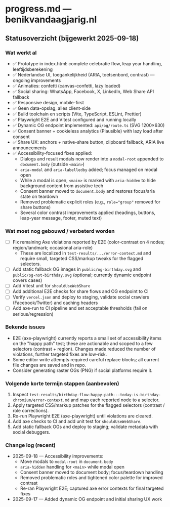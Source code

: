 # progress.md — benikvandaagjarig.nl

## Statusoverzicht (bijgewerkt 2025-09-18)

### Wat werkt al
- ✅ Prototype in index.html: complete celebratie flow, leap year handling, leeftijdsberekening
- ✅ Nederlandse UI, toegankelijkheid (ARIA, toetsenbord, contrast) — ongoing improvements
- ✅ Animaties: confetti (canvas-confetti, lazy loaded)
- ✅ Social sharing: WhatsApp, Facebook, X, LinkedIn, Web Share API fallback
- ✅ Responsive design, mobile-first
- ✅ Geen data-opslag, alles client-side
- ✅ Build toolchain en scripts (Vite, TypeScript, ESLint, Prettier)
- ✅ Playwright E2E and Vitest configured and running locally
- ✅ Dynamic OG endpoint implemented: `api/og/route.ts` (SVG 1200×630)
- ✅ Consent banner + cookieless analytics (Plausible) with lazy load after consent
- ✅ Share UX: anchors + native-share button, clipboard fallback, ARIA live announcements
- ✅ Accessibility-focused fixes applied:
  - Dialogs and result modals now render into a `modal-root` appended to `document.body` (outside `<main>`)
  - `aria-modal` and `aria-labelledby` added; focus managed on modal open
  - While a modal is open, `<main>` is marked with `aria-hidden` to hide background content from assistive tech
  - Consent banner moved to `document.body` and restores focus/aria state on teardown
  - Removed problematic explicit roles (e.g., `role="group"` removed for share buttons)
  - Several color contrast improvements applied (headings, buttons, leap-year message, footer, muted text)

### Wat moet nog gebouwd / verbeterd worden
- [ ] Fix remaining Axe violations reported by E2E (color-contrast on 4 nodes; region/landmark; occasional aria-role)
  - These are localized in `test-results/.../error-context.md` and require small, targeted CSS/markup tweaks for the flagged selectors.
- [ ] Add static fallback OG images in `public/og-birthday.svg` and `public/og-not-birthday.svg` (optional; currently dynamic endpoint covers cases)
- [ ] Add Vitest unit for `shouldUseWebShare`
- [ ] Add additional E2E checks for share flows and OG endpoint to CI
- [ ] Verify `vercel.json` and deploy to staging, validate social crawlers (Facebook/Twitter) and caching headers
- [ ] Add axe-run to CI pipeline and set acceptable thresholds (fail on serious/regression)

### Bekende issues
- E2E (axe-playwright) currently reports a small set of accessibility items on the "happy path" test; these are actionable and scoped to a few selectors (contrast + region). Changes made reduced the number of violations, further targeted fixes are low-risk.
- Some editor write attempts required careful replace blocks; all current file changes are saved and in repo.
- Consider generating raster OGs (PNG) if social platforms require it.

### Volgende korte termijn stappen (aanbevolen)
1. Inspect `test-results/birthday-flow-happy-path---today-is-birthday-chromium/error-context.md` and map each reported node to a selector.
2. Apply targeted CSS/markup patches for the flagged selectors (contrast / role corrections).
3. Re-run Playwright E2E (axe-playwright) until violations are cleared.
4. Add axe checks to CI and add unit test for `shouldUseWebShare`.
5. Add static fallback OGs and deploy to staging; validate metadata with social debuggers.

### Change log (recent)
- 2025-09-18 — Accessibility improvements:
  - Move modals to `modal-root` in `document.body`
  - `aria-hidden` handling for `<main>` while modal open
  - Consent banner moved to document body; focus/teardown handling
  - Removed problematic roles and tightened color palette for improved contrast
  - Re-ran Playwright E2E; captured axe error contexts for final targeted fixes
- 2025-09-17 — Added dynamic OG endpoint and initial sharing UX work
